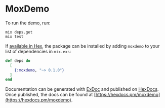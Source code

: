 # MoxDemo

To run the demo, run:
```
mix deps.get
mix test
```

If [available in Hex](https://hex.pm/docs/publish), the package can be installed
by adding `moxdemo` to your list of dependencies in `mix.exs`:

```elixir
def deps do
  [
    {:moxdemo, "~> 0.1.0"}
  ]
end
```

Documentation can be generated with [ExDoc](https://github.com/elixir-lang/ex_doc)
and published on [HexDocs](https://hexdocs.pm). Once published, the docs can
be found at [https://hexdocs.pm/moxdemo](https://hexdocs.pm/moxdemo).

